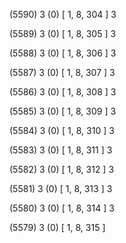(5590) 3 (0) [ 1, 8, 304 ] 3 


(5589) 3 (0) [ 1, 8, 305 ] 3 


(5588) 3 (0) [ 1, 8, 306 ] 3 


(5587) 3 (0) [ 1, 8, 307 ] 3 


(5586) 3 (0) [ 1, 8, 308 ] 3 


(5585) 3 (0) [ 1, 8, 309 ] 3 


(5584) 3 (0) [ 1, 8, 310 ] 3 


(5583) 3 (0) [ 1, 8, 311 ] 3 


(5582) 3 (0) [ 1, 8, 312 ] 3 


(5581) 3 (0) [ 1, 8, 313 ] 3 


(5580) 3 (0) [ 1, 8, 314 ] 3 


(5579) 3 (0) [ 1, 8, 315 ]  


